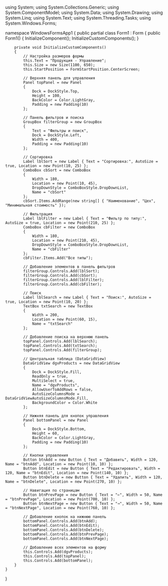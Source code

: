 using System;
using System.Collections.Generic;
using System.ComponentModel;
using System.Data;
using System.Drawing;
using System.Linq;
using System.Text;
using System.Threading.Tasks;
using System.Windows.Forms;

namespace WindowsFormsApp1
{
    public partial class Form1 : Form
    {
        public Form1()
        {
            InitializeComponent();
            InitializeCustomComponents();
        }

        private void InitializeCustomComponents()
        {
            // Настройка размеров формы
            this.Text = "Продукция - Управление";
            this.Size = new Size(1100, 650);
            this.StartPosition = FormStartPosition.CenterScreen;

            // Верхняя панель для управления
            Panel topPanel = new Panel
            {
                Dock = DockStyle.Top,
                Height = 100,
                BackColor = Color.LightGray,
                Padding = new Padding(10)
            };

            // Панель фильтров и поиска
            GroupBox filterGroup = new GroupBox
            {
                Text = "Фильтры и поиск",
                Dock = DockStyle.Left,
                Width = 400,
                Padding = new Padding(10)
            };

            // Сортировка
            Label lblSort = new Label { Text = "Сортировка:", AutoSize = true, Location = new Point(10, 25) };
            ComboBox cbSort = new ComboBox
            {
                Width = 180,
                Location = new Point(10, 45),
                DropDownStyle = ComboBoxStyle.DropDownList,
                Name = "cbSort"
            };
            cbSort.Items.AddRange(new string[] { "Наименование", "Цех", "Минимальная стоимость" });

            // Фильтрация
            Label lblFilter = new Label { Text = "Фильтр по типу:", AutoSize = true, Location = new Point(210, 25) };
            ComboBox cbFilter = new ComboBox
            {
                Width = 180,
                Location = new Point(210, 45),
                DropDownStyle = ComboBoxStyle.DropDownList,
                Name = "cbFilter"
            };
            cbFilter.Items.Add("Все типы");

            // Добавление элементов в панель фильтров
            filterGroup.Controls.Add(lblSort);
            filterGroup.Controls.Add(cbSort);
            filterGroup.Controls.Add(lblFilter);
            filterGroup.Controls.Add(cbFilter);

            // Поиск
            Label lblSearch = new Label { Text = "Поиск:", AutoSize = true, Location = new Point(10, 20) };
            TextBox txtSearch = new TextBox
            {
                Width = 200,
                Location = new Point(60, 15),
                Name = "txtSearch"
            };

            // Добавление поиска на верхнюю панель
            topPanel.Controls.Add(lblSearch);
            topPanel.Controls.Add(txtSearch);
            topPanel.Controls.Add(filterGroup);

            // Центральная таблица (DataGridView)
            DataGridView dgvProducts = new DataGridView
            {
                Dock = DockStyle.Fill,
                ReadOnly = true,
                MultiSelect = true,
                Name = "dgvProducts",
                AllowUserToAddRows = false,
                AutoSizeColumnsMode = DataGridViewAutoSizeColumnsMode.Fill,
                BackgroundColor = Color.White
            };

            // Нижняя панель для кнопок управления
            Panel bottomPanel = new Panel
            {
                Dock = DockStyle.Bottom,
                Height = 60,
                BackColor = Color.LightGray,
                Padding = new Padding(10)
            };

            // Кнопки управления
            Button btnAdd = new Button { Text = "Добавить", Width = 120, Name = "btnAdd", Location = new Point(10, 10) };
            Button btnEdit = new Button { Text = "Редактировать", Width = 120, Name = "btnEdit", Location = new Point(140, 10) };
            Button btnDelete = new Button { Text = "Удалить", Width = 120, Name = "btnDelete", Location = new Point(270, 10) };

            // Навигация по страницам
            Button btnPrevPage = new Button { Text = "←", Width = 50, Name = "btnPrevPage", Location = new Point(700, 10) };
            Button btnNextPage = new Button { Text = "→", Width = 50, Name = "btnNextPage", Location = new Point(760, 10) };

            // Добавление кнопок на нижнюю панель
            bottomPanel.Controls.Add(btnAdd);
            bottomPanel.Controls.Add(btnEdit);
            bottomPanel.Controls.Add(btnDelete);
            bottomPanel.Controls.Add(btnPrevPage);
            bottomPanel.Controls.Add(btnNextPage);

            // Добавление всех элементов на форму
            this.Controls.Add(dgvProducts);
            this.Controls.Add(topPanel);
            this.Controls.Add(bottomPanel);
        }
    }
}
